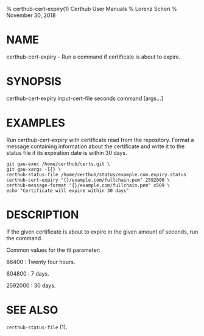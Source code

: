 % certhub-cert-expiry(1) Certhub User Manuals
% Lorenz Schori
% November 30, 2018

# NAME

certhub-cert-expiry - Run a command if certificate is about to expire.

# SYNOPSIS

certhub-cert-expiry input-cert-file seconds command [args...]

# EXAMPLES

Run *certhub-cert-expiry* with certificate read from the repository. Format a
message containing information about the certificate and write it to the status
file if its expiration date is within 30 days.

    git gau-exec /home/certhub/certs.git \
    git gau-xargs -I{} \
    certhub-status-file /home/certhub/status/example.com.expiry.status
    certhub-cert-expiry "{}/example.com/fullchain.pem" 2592000 \
    certhub-message-format "{}/example.com/fullchain.pem" x509 \
    echo "Certificate will expire within 30 days"


# DESCRIPTION

If the given certificate is about to expire in the given amount of seconds, run
the command.

Common values for the ttl parameter:

86400
:   Twenty four hours.

604800
:   7 days.

2592000
:   30 days.

# SEE ALSO

`certhub-status-file` (1).
